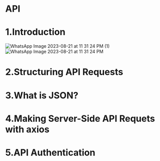 # API
# 1.Introduction
![WhatsApp Image 2023-08-21 at 11 31 24 PM (1)](https://github.com/krunalbhongade/API/assets/126875304/4fd324c7-12c3-4323-beca-6ac110ee2181)
![WhatsApp Image 2023-08-21 at 11 31 24 PM](https://github.com/krunalbhongade/API/assets/126875304/03f70f97-1a9b-4bd7-86e5-a83d657027f7)

# 2.Structuring API Requests
# 3.What is JSON?
# 4.Making Server-Side API Requets with axios
# 5.API Authentication
